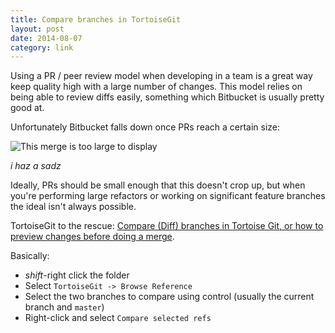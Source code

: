 ```yaml
---
title: Compare branches in TortoiseGit
layout: post
date: 2014-08-07
category: link
---
```


Using a PR / peer review model when developing in a team is a great way keep quality high with a large number of changes. This model relies on being able to review diffs easily, something which Bitbucket is usually pretty good at.

Unfortunately Bitbucket falls down once PRs reach a certain size:

![This merge is too large to display](http://i.imgur.com/JRllPwb.png)

_i haz a sadz_

Ideally, PRs should be small enough that this doesn't crop up, but when you're performing large refactors or working on significant feature branches the ideal isn't always possible.

TortoiseGit to the rescue: [Compare (Diff) branches in Tortoise Git, or how to preview changes before doing a merge](http://wikgren.fi/compare-diff-branches-in-tortoise-git-or-how-to-preview-changes-before-doing-a-merge/).

Basically:

- *shift*-right click the folder
- Select `TortoiseGit -> Browse Reference`
- Select the two branches to compare using control (usually the current branch and `master`)
- Right-click and select `Compare selected refs`




